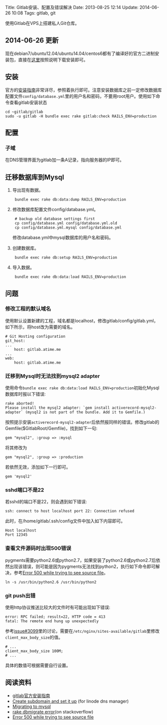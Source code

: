 Title: Gitlab安装、配置及错误解决
Date: 2013-08-25 12:14
Update: 2014-06-26 10:08
Tags: gitlab, git

使用Gitlab在VPS上搭建私人Git仓库。

## 2014-06-26 更新
现在debian7/ubuntu12.04/ubuntu14.04/centos6都有了编译好的官方二进制安装包，直接在[这里](https://about.gitlab.com/downloads/)按照说明下载安装即可。

## 安装

官方的[安装指南](https://github.com/gitlabhq/gitlabhq/blob/stable/doc/installation.md)非常详尽，参照着执行即可。注意安装数据库之前一定修改数据库配置文件`config/database.yml`里的用户名和密码，不要用root用户。使用如下命令查看gitlab安装状态

    cd ~gitlab/gitlab
    sudo -u gitlab -H bundle exec rake gitlab:check RAILS_ENV=production

## 配置

### 子域

在DNS管理界面为gitlab加一条A记录，指向服务器的IP即可。

## 迁移数据库到Mysql

1. 导出现有数据。

	    bundle exec rake db:data:dump RAILS_ENV=production

2. 修改数据库配置文件config/database.yml。

	    # backup old database settings first
	    cp config/database.yml config/database.yml.old
	    cp config/database.yml.mysql config/database.yml

    修改database.yml中mysql数据库的用户名和密码。

3. 创建数据库。

	    bundle exec rake db:setup RAILS_ENV=production

4. 导入数据。

	    bundle exec rake db:data:load RAILS_ENV=production

## 问题

### 修改工程的默认域名
使用默认设置新建的工程，域名都是localhost，修改gitlab/config/gitlab.yml，如下所示，将host改为需要的域名。

	# Git Hosting configuration
	git_host:
	...
	    host: gitlab.atime.me
	...
	web:
	    host: gitlab.atime.me

### 迁移到Mysql时无法找到mysql2 adapter

使用命令`bundle exec rake db:data:load RAILS_ENV=production`初始化Mysql数据库时报以下错误:

	rake aborted!
	Please install the mysql2 adapter: `gem install activerecord-mysql2-adapter` (mysql2 is not part of the bundle. Add it to Gemfile.)

按照提示安装`activerecord-mysql2-adapter`后依然报同样的错误。修改gitlab的Gemfile($GitlabRoot/Gemfile)，找到如下一句:

	gem "mysql2", :group => :mysql

将其修改为
	
	gem "mysql2", :group => :production

若依然无效，添加如下一行即可。
	
	gem 'mysql2'

### sshd端口不是22

若sshd的端口不是22，则会遇到如下错误:

    ssh: connect to host localhost port 22: Connection refused

此时，在/home/gitlab/.ssh/config文件中加入如下内容即可。

    Host localhost
    Port 12345

### 查看文件源码时出现500错误

pygments需要python2.6或python2.7，如果安装了python2.6或python2.7后依然出现该错误，则可能是因为pygments无法找到python2，执行如下命令即可解决，参考[Error 500 while trying to see source file](https://github.com/gitlabhq/gitlabhq/issues/1774)。

    ln -s /usr/bin/python2.6 /usr/bin/python2

### git push出错
使用http协议推送比较大的文件时有可能出现如下错误:

    error: RPC failed; result=22, HTTP code = 413
    fatal: The remote end hung up unexpectedly

参考[issue#3099](https://github.com/gitlabhq/gitlabhq/issues/3099)里的讨论，需要在`/etc/nginx/sites-available/gitlab`里修改`client_max_body_size`的值。

    # ...
    client_max_body_size 100M;
    # ...

具体的数值可根据需要自行设置。

## 阅读资料

*  [gitlab官方安装指南](https://github.com/gitlabhq/gitlabhq/blob/stable/doc/installation.md)
*  [Create subdomain and set it up](http://forum.linode.com/viewtopic.php?t=8004%3E) (for linode dns manager)
*  [Migrating to mysql](http://blog.gitlabhq.com/migrating-to-mysql/)  
*  [rake dbmigrate error](http://stackoverflow.com/questions/8408936/rake-dbmigrate-error)(on stackoverflow)
*  [Error 500 while trying to see source file](https://github.com/gitlabhq/gitlabhq/issues/1774)

